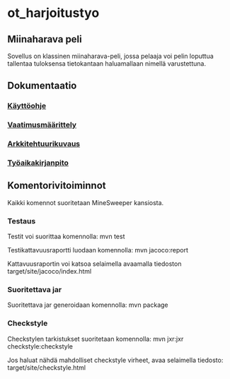 # ot_harjoitustyo

## Miinaharava peli
Sovellus on klassinen miinaharava-peli, jossa pelaaja voi pelin loputtua 
tallentaa tuloksensa tietokantaan haluamallaan nimellä varustettuna.

## Dokumentaatio
### [Käyttöohje](https://github.com/Redomy/ot-harjoitustyo/blob/master/Dokumentaatio/K%C3%A4ytt%C3%B6ohje)
### [Vaatimusmäärittely](https://github.com/Redomy/ot-harjoitustyo/blob/master/Dokumentaatio/Vaatimusm%C3%A4%C3%A4rittely.txt)
### [Arkkitehtuurikuvaus](https://github.com/Redomy/ot-harjoitustyo/blob/master/Dokumentaatio/Arkkitehtuurikuvaus)
### [Työaikakirjanpito](https://github.com/Redomy/ot-harjoitustyo/blob/master/Dokumentaatio/Ty%C3%B6aikakirjanpito)
## Komentorivitoiminnot
Kaikki komennot suoritetaan MineSweeper kansiosta.

### Testaus
Testit voi suorittaa komennolla:
mvn test

Testikattavuusraportti luodaan komennolla:
mvn jacoco:report

Kattavuusraportin voi katsoa selaimella avaamalla tiedoston target/site/jacoco/index.html

### Suoritettava jar
Suoritettava jar generoidaan komennolla:
mvn package

### Checkstyle
Checkstylen tarkistukset suoritetaan komennolla:
mvn jxr:jxr checkstyle:checkstyle

Jos haluat nähdä mahdolliset checkstyle virheet, avaa selaimella tiedosto: target/site/checkstyle.html
